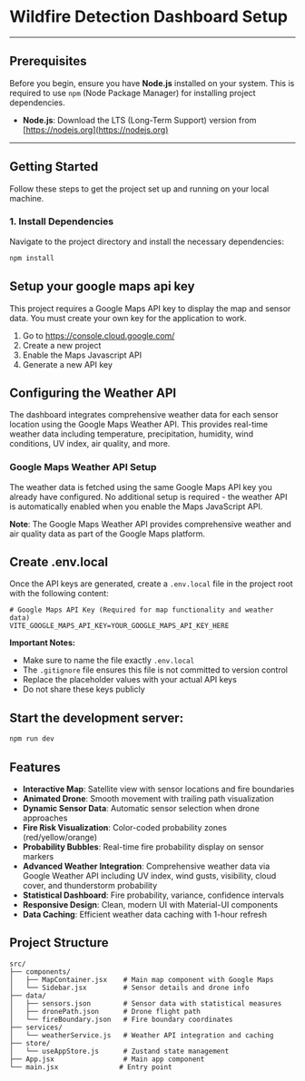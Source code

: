# Wildfire Detection Dashboard Setup

---

## Prerequisites

Before you begin, ensure you have **Node.js** installed on your system. This is required to use `npm` (Node Package Manager) for installing project dependencies.

- **Node.js**: Download the LTS (Long-Term Support) version from [https://nodejs.org](https://nodejs.org)

---

## Getting Started

Follow these steps to get the project set up and running on your local machine.

### 1. Install Dependencies

Navigate to the project directory and install the necessary dependencies:

```bash
npm install

```

## Setup your google maps api key

This project requires a Google Maps API key to display the map and sensor data. You must create your own key for the application to work.

1. Go to https://console.cloud.google.com/
2. Create a new project
3. Enable the Maps Javascript API
4. Generate a new API key

## Configuring the Weather API

The dashboard integrates comprehensive weather data for each sensor location using the Google Maps Weather API. This provides real-time weather data including temperature, precipitation, humidity, wind conditions, UV index, air quality, and more.

### Google Maps Weather API Setup

The weather data is fetched using the same Google Maps API key you already have configured. No additional setup is required - the weather API is automatically enabled when you enable the Maps JavaScript API.

**Note**: The Google Maps Weather API provides comprehensive weather and air quality data as part of the Google Maps platform.

## Create .env.local

Once the API keys are generated, create a `.env.local` file in the project root with the following content:

```
# Google Maps API Key (Required for map functionality and weather data)
VITE_GOOGLE_MAPS_API_KEY=YOUR_GOOGLE_MAPS_API_KEY_HERE
```

**Important Notes:**
- Make sure to name the file exactly `.env.local`
- The `.gitignore` file ensures this file is not committed to version control
- Replace the placeholder values with your actual API keys
- Do not share these keys publicly



## Start the development server:
```bash
npm run dev
```

## Features

- **Interactive Map**: Satellite view with sensor locations and fire boundaries
- **Animated Drone**: Smooth movement with trailing path visualization
- **Dynamic Sensor Data**: Automatic sensor selection when drone approaches
- **Fire Risk Visualization**: Color-coded probability zones (red/yellow/orange)
- **Probability Bubbles**: Real-time fire probability display on sensor markers
- **Advanced Weather Integration**: Comprehensive weather data via Google Weather API including UV index, wind gusts, visibility, cloud cover, and thunderstorm probability
- **Statistical Dashboard**: Fire probability, variance, confidence intervals
- **Responsive Design**: Clean, modern UI with Material-UI components
- **Data Caching**: Efficient weather data caching with 1-hour refresh

## Project Structure

```
src/
├── components/
│   ├── MapContainer.jsx    # Main map component with Google Maps
│   └── Sidebar.jsx         # Sensor details and drone info
├── data/
│   ├── sensors.json        # Sensor data with statistical measures
│   ├── dronePath.json      # Drone flight path
│   └── fireBoundary.json   # Fire boundary coordinates
├── services/
│   └── weatherService.js   # Weather API integration and caching
├── store/
│   └── useAppStore.js      # Zustand state management
├── App.jsx                 # Main app component
└── main.jsx               # Entry point
```
